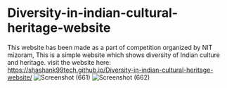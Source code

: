 # Diversity-in-indian-cultural-heritage-website
This website has been made as a part of competition organized by NIT mizoram, This is a simple website which shows diversity of Indian culture and heritage.
visit the website here: https://shashank99tech.github.io/Diversity-in-indian-cultural-heritage-website/
![Screenshot (661)](https://user-images.githubusercontent.com/100435430/174477497-78d8adc9-6e1a-4629-9d44-fcd8396cbccd.png)
![Screenshot (662)](https://user-images.githubusercontent.com/100435430/174477522-6cb33526-20c2-4072-a704-bc8129eff824.png)
